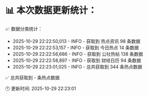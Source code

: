 📊 本次数据更新统计：
==========================

📈 数据分类统计：
- 2025-10-29 22:22:50,013 - INFO - 获取到 热点资讯 98 条数据
- 2025-10-29 22:22:53,157 - INFO - 获取到 今日热点 14 条数据
- 2025-10-29 22:22:56,686 - INFO - 获取到 公社热帖 138 条数据
- 2025-10-29 22:22:58,897 - INFO - 获取到 财经日历 94 条数据
- 2025-10-29 22:23:01,025 - INFO - 总共获取到 344 条热点数据

✅ 总共获取到 - 条热点数据

🕐 更新时间: 2025-10-29 22:23:01
